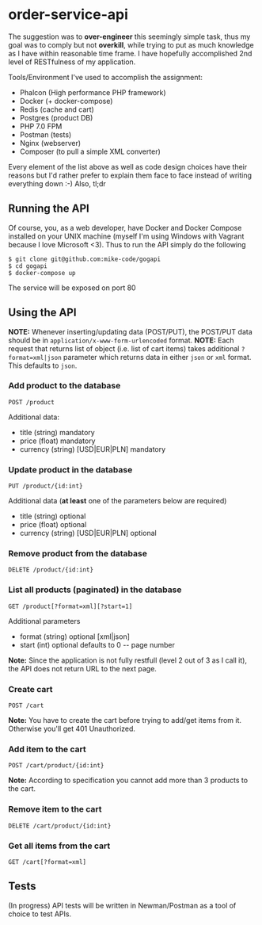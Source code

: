 # order-service-api

The suggestion was to **over-engineer** this seemingly simple task, thus my goal was to comply but not **overkill**, while trying to put as much knowledge as I have within reasonable time frame. I have hopefully accomplished 2nd level of RESTfulness of my application.

Tools/Environment I've used to accomplish the assignment:
 - Phalcon (High performance PHP framework) 
 - Docker (+ docker-compose)
 - Redis (cache and cart)
 - Postgres (product DB)
 - PHP 7.0 FPM
 - Postman (tests)
 - Nginx (webserver)
 - Composer (to pull a simple XML converter)
 
Every element of the list above as well as code design choices have their reasons but I'd rather prefer to explain them face to face instead of writing everything down :-) Also, tl;dr

## Running the API

Of course, you, as a web developer, have Docker and Docker Compose installed on your UNIX machine (myself I'm using Windows with Vagrant because I love Microsoft <3). Thus to run the API simply do the following

    $ git clone git@github.com:mike-code/gogapi
    $ cd gogapi
    $ docker-compose up

The service will be exposed on port 80

## Using the API

**NOTE:** Whenever inserting/updating data (POST/PUT), the POST/PUT data should be in `application/x-www-form-urlencoded` format.
**NOTE:** Each request that returns list of object (i.e. list of cart items) takes additional `?format=xml|json` parameter which returns data in either `json` or `xml` format. This defaults to `json`.


### Add product to the database

    POST /product
    
Additional data:
* title (string) mandatory
* price (float) mandatory
* currency (string) [USD|EUR|PLN] mandatory
    
    
### Update product in the database

    PUT /product/{id:int}
    
Additional data (**at least** one of the parameters below are required)
* title (string) optional
* price (float) optional
* currency (string) [USD|EUR|PLN] optional
    

### Remove product from the database

    DELETE /product/{id:int}
    
    
### List all products (paginated) in the database

    GET /product[?format=xml][?start=1]
    
Additional parameters
* format (string) optional [xml|json]
* start (int) optional defaults to 0 -- page number

**Note:** Since the application is not fully restfull (level 2 out of 3 as I call it), the API does not return URL to the next page.


### Create cart

    POST /cart
 
**Note:** You have to create the cart before trying to add/get items from it. Otherwise you'll get 401 Unauthorized.

### Add item to the cart

    POST /cart/product/{id:int}

**Note:** According to specification you cannot add more than 3 products to the cart.
    
### Remove item to the cart

    DELETE /cart/product/{id:int}
    

### Get all items from the cart

    GET /cart[?format=xml]
    

## Tests

(In progress) API tests will be written in Newman/Postman as a tool of choice to test APIs.


    
